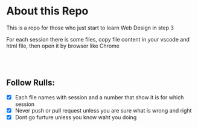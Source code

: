 # About this Repo
This is a repo for those who just start to learn Web Design in step 3

For each session there is some files, copy file content in your vscode and html file, then open it by browser like Chrome

<br><br>
## Follow Rulls:
- [x] Each file names with session and a number that show it is for which session
- [x] Never push or pull request unless you are sure what is wrong and right
- [x] Dont go furture unless you know waht you doing
